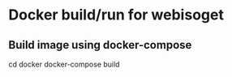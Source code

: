 # Docker build/run for webisoget

## Build image using docker-compose

cd docker
docker-compose build
